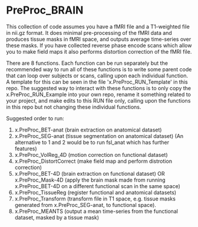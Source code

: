# PreProc_BRAIN

This collection of code assumes you have a fMRI file and a T1-weighted file in nii.gz format.
It does minimal pre-processing of the fMRI data and produces tissue masks in fMRI space, and outputs average time-series over these masks.
If you have collected reverse phase encode scans which allow you to make field maps it also performs distortion correction of the fMRI file.

There are 8 functions. Each function can be run separately but the recommended way to run all of these functions is to write some parent code that can loop over subjects or scans, calling upon each individual function. A template for this can be seen in the file 'x.PreProc_RUN_Template' in this repo. The suggested way to interact with these functions is to only copy the x.PreProc_RUN_Example into your own repo, rename it something related to your project, and make edits to this RUN file only, calling upon the functions in this repo but not changing these individual functions.

Suggested order to run:

1. x.PreProc_BET-anat (brain extraction on anatomical dataset)
2. x.PreProc_SEG-anat (tissue segmentation on anatomical dataset)
(An alternative to 1 and 2 would be to run fsl_anat which has further features)
3. x.PreProc_VolReg_4D (motion correction on functional dataset)
4. x.PreProc_DistortCorrect (make field map and perform distrotion correction)
5. x.PreProc_BET-4D (brain extraction on functional dataset) OR x.PreProc_Mask-4D (apply the brain mask made from running x.PreProc_BET-4D on a different functional scan in the same space)
6. x.PreProc_TissueReg (register functional and anatomical datasets)
7. x.PreProc_Transform (transform file in T1 space, e.g. tissue masks generated from x.PreProc_SEG-anat, to functional space).
8. x.PreProc_MEANTS (output a mean time-series from the functional dataset, masked by a tissue mask)
